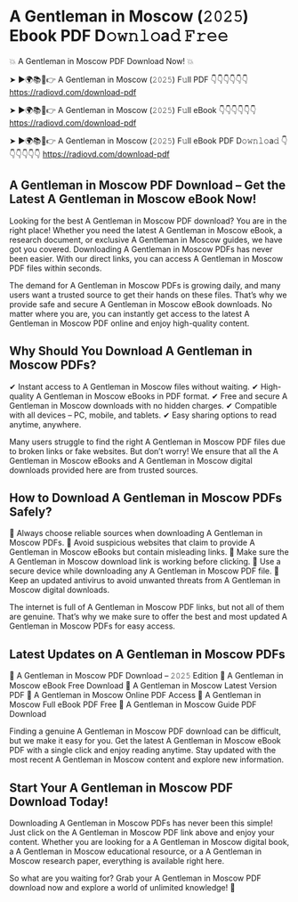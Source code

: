 # A Gentleman in Moscow (𝟸𝟶𝟸𝟻) Ebook PDF D𝚘𝚠𝚗𝚕𝚘a𝚍 𝙵𝚛𝚎𝚎

💥 A Gentleman in Moscow PDF Download Now! 💥

➤ ►🌍📚📱👉 A Gentleman in Moscow (𝟸𝟶𝟸𝟻) F𝚞ll PDF 👇👇👇👇👇👇
https://radiovd.com/download-pdf

➤ ►🌍📚📱👉 A Gentleman in Moscow (𝟸𝟶𝟸𝟻) F𝚞ll eBook 👇👇👇👇👇👇
https://radiovd.com/download-pdf

➤ ►🌍📚📱👉 A Gentleman in Moscow (𝟸𝟶𝟸𝟻) F𝚞ll eBook PDF D𝚘𝚠𝚗𝚕𝚘a𝚍 👇👇👇👇👇👇
https://radiovd.com/download-pdf

## A Gentleman in Moscow PDF Download – Get the Latest A Gentleman in Moscow eBook Now!

Looking for the best A Gentleman in Moscow PDF download? You are in the right place! Whether you need the latest A Gentleman in Moscow eBook, a research document, or exclusive A Gentleman in Moscow guides, we have got you covered. Downloading A Gentleman in Moscow PDFs has never been easier. With our direct links, you can access A Gentleman in Moscow PDF files within seconds.

The demand for A Gentleman in Moscow PDFs is growing daily, and many users want a trusted source to get their hands on these files. That’s why we provide safe and secure A Gentleman in Moscow eBook downloads. No matter where you are, you can instantly get access to the latest A Gentleman in Moscow PDF online and enjoy high-quality content.

## Why Should You Download A Gentleman in Moscow PDFs?

✔ Instant access to A Gentleman in Moscow files without waiting.
✔ High-quality A Gentleman in Moscow eBooks in PDF format.
✔ Free and secure A Gentleman in Moscow downloads with no hidden charges.
✔ Compatible with all devices – PC, mobile, and tablets.
✔ Easy sharing options to read anytime, anywhere.

Many users struggle to find the right A Gentleman in Moscow PDF files due to broken links or fake websites. But don’t worry! We ensure that all the A Gentleman in Moscow eBooks and A Gentleman in Moscow digital downloads provided here are from trusted sources.

## How to Download A Gentleman in Moscow PDFs Safely?

📌 Always choose reliable sources when downloading A Gentleman in Moscow PDFs.
📌 Avoid suspicious websites that claim to provide A Gentleman in Moscow eBooks but contain misleading links.
📌 Make sure the A Gentleman in Moscow download link is working before clicking.
📌 Use a secure device while downloading any A Gentleman in Moscow PDF file.
📌 Keep an updated antivirus to avoid unwanted threats from A Gentleman in Moscow digital downloads.

The internet is full of A Gentleman in Moscow PDF links, but not all of them are genuine. That’s why we make sure to offer the best and most updated A Gentleman in Moscow PDFs for easy access.

## Latest Updates on A Gentleman in Moscow PDFs

🔹 A Gentleman in Moscow PDF Download – 𝟸𝟶𝟸𝟻 Edition
🔹 A Gentleman in Moscow eBook Free Download
🔹 A Gentleman in Moscow Latest Version PDF
🔹 A Gentleman in Moscow Online PDF Access
🔹 A Gentleman in Moscow Full eBook PDF Free
🔹 A Gentleman in Moscow Guide PDF Download

Finding a genuine A Gentleman in Moscow PDF download can be difficult, but we make it easy for you. Get the latest A Gentleman in Moscow eBook PDF with a single click and enjoy reading anytime. Stay updated with the most recent A Gentleman in Moscow content and explore new information.

## Start Your A Gentleman in Moscow PDF Download Today!

Downloading A Gentleman in Moscow PDFs has never been this simple! Just click on the A Gentleman in Moscow PDF link above and enjoy your content. Whether you are looking for a A Gentleman in Moscow digital book, a A Gentleman in Moscow educational resource, or a A Gentleman in Moscow research paper, everything is available right here.

So what are you waiting for? Grab your A Gentleman in Moscow PDF download now and explore a world of unlimited knowledge! 🚀